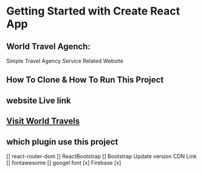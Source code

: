 # Getting Started with Create React App

## World Travel Agench:

Simple Travel Agency Service Related Website

## How To Clone & How To Run This Project

## website Live link

<h2><a href="https://fir-login-e47cc.web.app/">Visit World Travels</a></h2>

## which plugin use this project

[] react-router-dom
[] ReactBootstrap
[] Bootstrap Update version CDN Link
[] fontawesome
[] googel font
[x] Firebase
[x]
